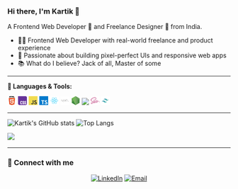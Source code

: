 ### Hi there, I'm Kartik 👋  
A Frontend Web Developer 🎯 and Freelance Designer 🎨 from India.

- 👨‍💻 Frontend Web Developer with real-world freelance and product experience  
- 🚀 Passionate about building pixel-perfect UIs and responsive web apps  
- 📚 What do I believe? Jack of all, Master of some  

---

**🧠 Languages & Tools:**  

<code><img height="20" src="https://raw.githubusercontent.com/github/explore/main/topics/html/html.png"></code>
<code><img height="20" src="https://raw.githubusercontent.com/github/explore/main/topics/css/css.png"></code>
<code><img height="20" src="https://raw.githubusercontent.com/github/explore/main/topics/javascript/javascript.png"></code>
<code><img height="20" src="https://raw.githubusercontent.com/github/explore/main/topics/typescript/typescript.png"></code>
<code><img height="20" src="https://raw.githubusercontent.com/github/explore/main/topics/react/react.png"></code>
<code><img height="20" src="https://raw.githubusercontent.com/github/explore/main/topics/nextjs/nextjs.png"></code>
<code><img height="20" src="https://raw.githubusercontent.com/github/explore/main/topics/nodejs/nodejs.png"></code>
<code><img height="20" src="https://raw.githubusercontent.com/github/explore/main/topics/nunjucks/nunjucks.png"></code>
<code><img height="20" src="https://raw.githubusercontent.com/github/explore/main/topics/sass/sass.png"></code>
<code><img height="20" src="https://raw.githubusercontent.com/github/explore/main/topics/tailwind/tailwind.png"></code>

---

![Kartik's GitHub stats](https://github-readme-stats.vercel.app/api?username=kartikdhomne&theme=tokyonight&show_icons=true)
![Top Langs](https://github-readme-stats.vercel.app/api/top-langs/?username=kartikdhomne&theme=tokyonight&layout=compact)

![](https://komarev.com/ghpvc/?username=kartikdhomne&label=Profile%20Views&color=0e75b6&style=flat)

---

### 🤝 Connect with me

<p align="center">
  <a href="https://www.linkedin.com/in/kartik-dhomne/"><img alt="LinkedIn" src="https://img.shields.io/badge/LinkedIn-Kartik%20Dhomne-blue?style=flat-square&logo=linkedin"></a>
  <a href="mailto:kartikdhomne@gmail.com"><img alt="Email" src="https://img.shields.io/badge/Email-kartikdhomne@gmail.com-blue?style=flat-square&logo=gmail"></a>
</p>
